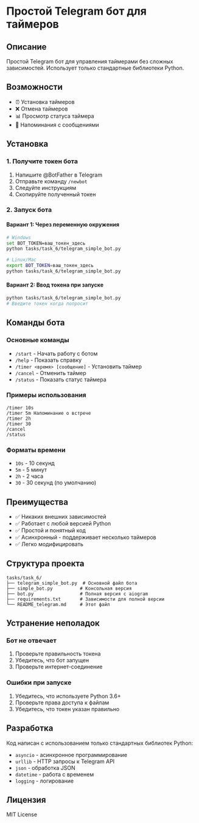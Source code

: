 # Простой Telegram бот для таймеров

## Описание
Простой Telegram бот для управления таймерами без сложных зависимостей. Использует только стандартные библиотеки Python.

## Возможности
- ⏰ Установка таймеров
- ❌ Отмена таймеров
- 📊 Просмотр статуса таймера
- 📝 Напоминания с сообщениями

## Установка

### 1. Получите токен бота
1. Напишите @BotFather в Telegram
2. Отправьте команду `/newbot`
3. Следуйте инструкциям
4. Скопируйте полученный токен

### 2. Запуск бота

#### Вариант 1: Через переменную окружения
```bash
# Windows
set BOT_TOKEN=ваш_токен_здесь
python tasks/task_6/telegram_simple_bot.py

# Linux/Mac
export BOT_TOKEN=ваш_токен_здесь
python tasks/task_6/telegram_simple_bot.py
```

#### Вариант 2: Ввод токена при запуске
```bash
python tasks/task_6/telegram_simple_bot.py
# Введите токен когда попросит
```

## Команды бота

### Основные команды
- `/start` - Начать работу с ботом
- `/help` - Показать справку
- `/timer <время> [сообщение]` - Установить таймер
- `/cancel` - Отменить таймер
- `/status` - Показать статус таймера

### Примеры использования
```
/timer 10s
/timer 5m Напоминание о встрече
/timer 2h
/timer 30
/cancel
/status
```

### Форматы времени
- `10s` - 10 секунд
- `5m` - 5 минут
- `2h` - 2 часа
- `30` - 30 секунд (по умолчанию)

## Преимущества
- ✅ Никаких внешних зависимостей
- ✅ Работает с любой версией Python
- ✅ Простой и понятный код
- ✅ Асинхронный - поддерживает несколько таймеров
- ✅ Легко модифицировать

## Структура проекта
```
tasks/task_6/
├── telegram_simple_bot.py  # Основной файл бота
├── simple_bot.py          # Консольная версия
├── bot.py                 # Полная версия с aiogram
├── requirements.txt       # Зависимости для полной версии
└── README_telegram.md     # Этот файл
```

## Устранение неполадок

### Бот не отвечает
1. Проверьте правильность токена
2. Убедитесь, что бот запущен
3. Проверьте интернет-соединение

### Ошибки при запуске
1. Убедитесь, что используете Python 3.6+
2. Проверьте права доступа к файлам
3. Убедитесь, что токен указан правильно

## Разработка
Код написан с использованием только стандартных библиотек Python:
- `asyncio` - асинхронное программирование
- `urllib` - HTTP запросы к Telegram API
- `json` - обработка JSON
- `datetime` - работа с временем
- `logging` - логирование

## Лицензия
MIT License
